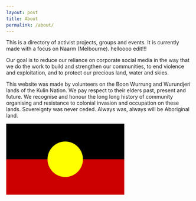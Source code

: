 ```yaml
---
layout: post
title: About
permalink: /about/
---
```


This is a directory of activist projects, groups and events. It is currently made with a focus on Naarm (Melbourne). helloooo edit!!! 

Our goal is to reduce our reliance on corporate social media in the way that we do the work to build and strengthen our communities, to end violence and exploitation, and to protect our precious land, water and skies. 

This website was made by volunteers on the Boon Wurrung and Wurundjeri lands of the Kulin Nation. We pay respect to their elders past, present and future. We recognise and honour the long long history of community organising and resistance to colonial invasion and occupation on these lands. Sovereignty was never ceded. Always was, always will be Aboriginal land.

![Aboriginal Flag](/assets/images/Australian_Aboriginal_Flag.png "Aboriginal Flag")
